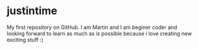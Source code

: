 # justintime
My first repository on GitHub.
I am Martin and I am beginer coder and looking forward to learn as much as is possible because i love creating new exciting stuff :)
